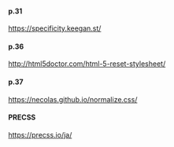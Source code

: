 #### p.31

https://specificity.keegan.st/

#### p.36

http://html5doctor.com/html-5-reset-stylesheet/

#### p.37

https://necolas.github.io/normalize.css/

#### PRECSS

https://precss.io/ja/

